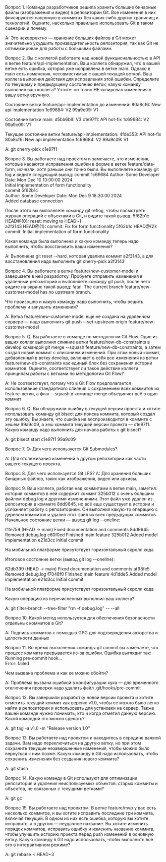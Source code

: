 Вопрос 1.
Команда разработчиков решила хранить большие бинарные файлы (изображения и видео) в репозитории Git. Все изменения в них фиксируются напрямую в коммитах без каких-либо других хранилищ и технологий.
Оцените, насколько правильно использовать Git в таком сценарии и почему.

A: Это некорректно — хранение больших файлов в Git может значительно ухудшить производительность репозитория, так как Git не оптимизирован для работы с большими файлами.


Вопрос 2.
Вы с коллегой работаете над новой функциональностью в API в ветке feature/api-implementation. Ваш коллега обнаружил, что в вашей ветке есть ошибка, которая уже исправлена в ветке main. Однако в main есть изменения, несовместимые с вашей текущей веткой. Ваш коллега выполнил действия для исправления этой ошибки.
Определите по текущему и предыдущему состоянию веток, какую команду выполнил ваш коллега? Учтите: он точно НЕ копировал изменения в вашу ветку вручную.

Состояние ветки feature/api-implementation до изменений:
80a8cf6: New api implementation
1c69684: V2
99a9c09: V1

Состояние ветки main:
d5bb6b8: V3
c1e97f1: API hot-fix
1c69684: V2
99a9c09: V1

Текущее состояние ветки feature/api-implementation:
4fde353: API hot-fix
80a8cf6: New api implementation
1c69684: V2
99a9c09: V1

A: git cherry-pick c1e97f1


Вопрос 3.
Вы работаете над проектом и замечаете, что изменения, которые касаются исправления ошибки в форме в ветке feature/data-form, исчезли, хотя раньше они точно были.
Вы выполняете команду git log и видите следующий вывод:
commit 1c69684
Author: Some Developer 
Date: Mon Dec 10 10:00:00 2024  
Initial implementation of form functionality  
commit 5f62b1c  
Author: Some Developer
Date: Mon Dec 9 18:30:00 2024  
Added database connection

После этого вы выполняете команду git reflog, чтобы посмотреть журнал операций с объектами в Git, и видите такой вывод:
5f62b1c HEAD@{0}: reset: moving to HEAD~1  
a2f3143 HEAD@{1}: commit: Fix for form functionality
5f62b1c HEAD@{2}: commit: Initial implementation of form functionality

Какая команда была выполнена и какую команду теперь надо выполнить, чтобы восстановить ваши изменения?

A: Выполнена git reset --hard, которая удалила коммит a2f3143, а для восстановления надо выполнить git cherry-pick a2f3143


Вопрос 4.
Вы работаете в ветке feature/new-customer-model и завершаете в ней разработку. Пробуете отправить изменения в удаленный репозиторий и выполняете команду git push, после чего видите на экране такой вывод:
fatal: The current branch feature/new-customer-model has no upstream branch.

Что произошло и какую команду надо выполнить, чтобы решить проблему и запушить изменения?

A: Ветка feature/new-customer-model еще не создана на удаленном сервере — надо выполнить git push --set-upstream origin feature/new-customer-model


Вопрос 5.
Q: Вы работаете в команде по методологии Git Flow. Один из ваших коллег выполнил слияние ветки feature/new-db-constraints в develop командой git merge --squash feature/new-db-constraints, а затем создал новый коммит с описанием изменений.
При этом новый коммит, добавленный в ветку develop, включает в себя все изменения из ветки feature/new-db-constraints как единый блок без сохранения истории коммитов. Оцените, соответствует ли такое действие коллеги принципам работы с ветками по методологии Git Flow?

A: Не соответствует, потому что в Git Flow предполагается использование стандартного слияния с сохранением всех коммитов из feature-ветки, а флаг --squash в команде merge объединяет всё в один коммит


Вопрос 6.
Q: Вы обнаружили ошибку в текущей версии проекта и хотите использовать команду git bisect для поиска коммита, который создал эту ошибку.
Вы знаете, что ошибка не воспроизводится в коммите с хешем 99a9c09, а хеш коммита текущей версии проекта — c1e97f1.
Какую команду надо выполнить для начала работы с git bisect?

A: git bisect start c1e97f1 99a9c09


Вопрос 7.
Q: Для чего используется Git Submodules?

A: Для отслеживания изменений в другом репозитории как части вашего текущего проекта.

Вопрос 8.
Для чего используется Git LFS?
A: Для хранения больших бинарных файлов, таких как изображения, видео или архивы.


Вопрос 9.
Ваш коллега, работая над коммитами в ветке main, заметил: история коммитов в ней содержит коммит 325b012 с очень большим файлом debug.log и другими изменениями. Этот файл уже удален из репозитория в коммите 8dd9645, но всё еще существует в истории и усложняет работу с репозиторием. Он выполнил какую-то операцию с деревом коммитов и удалил этот файл из всех предыдущих коммитов.
Начальное состояние ветки — вывод git log --oneline:

f1fe759 (HEAD -> main) Fixed documentation and comments
8dd9645 Removed debug.log
c60f0ed Finished main feature
325b012 Added model implementation
e21d3cc Initial commit

На мобильной платформе присутствует горизонтальный скролл кода

Итоговое состояние ветки (вывод git log --oneline):

62db399 (HEAD -> main) Fixed documentation and comments
af98fe5 Removed debug.log
f7048f0 Finished main feature
4d1dde5 Added model implementation
e21d3cc Initial commit

На мобильной платформе присутствует горизонтальный скролл кода

Какую операцию из перечисленных выполнил ваш коллега?

A: git filter-branch --tree-filter "rm -f debug.log" -- --all


Вопрос 10.
Какой метод используется для обеспечения безопасности отдельных коммитов в Git?

A: Подпись коммитов с помощью GPG для подтверждения авторства и целостности данных


Вопрос  11.
Во время выполнения команды git commit вы замечаете, что процесс коммита прерывается из-за ошибки. Ошибка выглядит так:
Running pre-commit hook...  
Error: failed

Чем вызвана проблема и как ее можно обойти?

A: Проблема вызвана ошибкой в конфигурации хука — для временного отключения проверки надо удалить файл .git/hooks/pre-commit

Вопрос  12.
Вы завершили разработку новой версии проекта и хотите отметить текущий коммит как версию v1.0, чтобы ее можно было легко найти в репозитории и использовать для установки на сервер. Также вашей команде нужно понимать, кто и когда отметил данную версию. Какой командой это можно сделать?

A: git tag -a v1.0 -m "Release version 1.0"

Вопрос 13.
Вы работаете над проектом и находитесь в середине важной задачи. Вам надо переключиться на другую ветку, но при этом сохранить текущие незавершенные изменения, чтобы можно было вернуться к ним позже.
Какую команду в Git надо использовать, чтобы сохранить изменения без создания нового коммита?

A: git stash

Вопрос 14.
Какую команду в Git используют для оптимизации репозитория и удаления неиспользуемых объектов: старых коммиты и объектов, не связанных с текущими ветками?

A: git gc


Вопрос 15.
Вы работаете над проектом. В ветке feature/mvp у вас есть несколько коммитов, и вы хотите исправить последние три коммита, включая текущий.
В одном из них есть ошибка, которую вы хотите исправить, а в другом — неудачное название.
Вы хотите изменить порядок коммитов, исправить ошибку и изменить название коммита, чтобы улучшить историю проекта перед push изменений в основную ветку.
Какую команду в Git надо использовать, чтобы выполнить всё это в интерактивном режиме?

A: git rebase -i HEAD~3